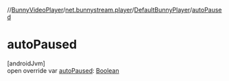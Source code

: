 //[BunnyVideoPlayer](../../../index.md)/[net.bunnystream.player](../index.md)/[DefaultBunnyPlayer](index.md)/[autoPaused](auto-paused.md)

# autoPaused

[androidJvm]\
open override var [autoPaused](auto-paused.md): [Boolean](https://kotlinlang.org/api/latest/jvm/stdlib/kotlin-stdlib/kotlin/-boolean/index.html)
